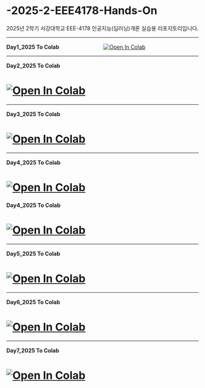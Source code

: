 # -2025-2-EEE4178-Hands-On
2025년 2학기 서강대학교 EEE-4178 인공지능(딥러닝)개론 실습용 리포지토리입니다.


---
**Day1_2025 To Colab**　　　　　　　　
<a href="https://colab.research.google.com/github/wodud19492/-2025-2-EEE4178-Hands-On/blob/main/Day1_2025.ipynb" target="_parent"><img src="https://colab.research.google.com/assets/colab-badge.svg" alt="Open In Colab"/></a>

---
**Day2_2025 To Colab**　　　　　　　　
# <a href="https://colab.research.google.com/github/wodud19492/-2025-2-EEE4178-Hands-On/blob/main/Day2_2025.ipynb" target="_parent"><img src="https://colab.research.google.com/assets/colab-badge.svg" alt="Open In Colab"/></a>

---
**Day3_2025 To Colab**　　　　　　　　
# <a href="https://colab.research.google.com/github/wodud19492/-2025-2-EEE4178-Hands-On/blob/main/Day3_2025.ipynb" target="_parent"><img src="https://colab.research.google.com/assets/colab-badge.svg" alt="Open In Colab"/></a>

---
**Day4_2025 To Colab**　　　　　
# <a href="https://colab.research.google.com/github/wodud19492/-2025-2-EEE4178-Hands-On/blob/main/Day4_2025.ipynb" target="_parent"><img src="https://colab.research.google.com/assets/colab-badge.svg" alt="Open In Colab"/></a>


**Day4_2025 To Colab**　　
# <a href="https://colab.research.google.com/github/wodud19492/-2025-2-EEE4178-Hands-On/blob/main/Day4_2025.ipynb" target="_parent"><img src="https://colab.research.google.com/assets/colab-badge.svg" alt="Open In Colab"/></a>

---
**Day5_2025 To Colab**　　　　　　　　
# <a href="https://colab.research.google.com/github/wodud19492/-2025-2-EEE4178-Hands-On/blob/main/Day5_2025.ipynb" target="_parent"><img src="https://colab.research.google.com/assets/colab-badge.svg" alt="Open In Colab"/></a>

---
**Day6_2025 To Colab**　　　　　　　　
# <a href="https://colab.research.google.com/github/wodud19492/-2025-2-EEE4178-Hands-On/blob/main/Day6_2025.ipynb" target="_parent"><img src="https://colab.research.google.com/assets/colab-badge.svg" alt="Open In Colab"/></a>

---
**Day7_2025 To Colab**　　　　　　　　
# <a href="https://colab.research.google.com/github/wodud19492/-2025-2-EEE4178-Hands-On/blob/main/Day7_2025.ipynb" target="_parent"><img src="https://colab.research.google.com/assets/colab-badge.svg" alt="Open In Colab"/></a>
